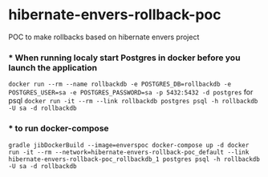 # hibernate-envers-rollback-poc
POC to make rollbacks based on hibernate envers project

### * When running localy start Postgres in docker before you launch the application
`docker run --rm --name rollbackdb -e POSTGRES_DB=rollbackdb -e POSTGRES_USER=sa -e POSTGRES_PASSWORD=sa -p 5432:5432 -d postgres`
for psql
`docker run -it --rm --link rollbackdb postgres psql -h rollbackdb -U sa -d rollbackdb`

### * to run docker-compose
`gradle jibDockerBuild --image=enverspoc
docker-compose up -d
docker run -it --rm --network=hibernate-envers-rollback-poc_default --link hibernate-envers-rollback-poc_rollbackdb_1 postgres psql -h rollbackdb -U sa -d rollbackdb`
